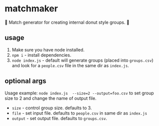 # matchmaker

🍩 Match generator for creating internal donut style groups. 🍩

## usage

1. Make sure you have node installed.
1. `npm i` - install dependencies.
1. `node index.js` - default will generate groups (placed into `groups.csv`) and look for a `people.csv` file in the same dir as `index.js`.

## optional args

Usage example: `node index.js  --size=2 --output=foo.csv` to set group size to 2 and change the name of output file.

* `size` - control group size. defaults to 3.
* `file` - set input file. defaults to `people.csv` in same dir as `index.js`
* `output` - set output file. defaults to `groups.csv`.
